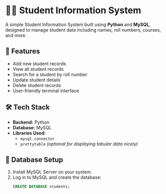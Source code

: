 ﻿# 🧑‍🎓 Student Information System

A simple Student Information System built using **Python** and **MySQL**, designed to manage student data including names, roll numbers, courses, and more.

## 📌 Features

- Add new student records
- View all student records
- Search for a student by roll number
- Update student details
- Delete student records
- User-friendly terminal interface

## 🛠️ Tech Stack

- **Backend:** Python
- **Database:** MySQL
- **Libraries Used:** 
  - `mysql.connector`
  - `prettytable` *(optional for displaying tabular data nicely)*

## 💾 Database Setup

1. Install MySQL Server on your system.
2. Log in to MySQL and create the database:
   ```sql
   CREATE DATABASE students;

